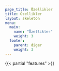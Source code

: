 ```yaml
---
page_title: Özellikler
title: Özellikler
layout: skeleton
menu:
  main:
    name: "Özellikler"
    weight: 3
  footer:
    parent: diger
    weight: 3
---
```


{{< partial "features" >}}